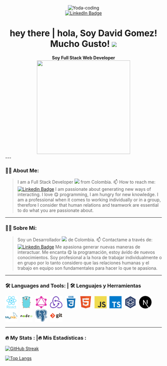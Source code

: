 
<div id="header" align="center">
<img src="https://media.giphy.com/media/vLlpbDafjgHystuJ0a/giphy.gif" alt="Yoda-coding" width="100" />
<div id="badges">
  <a href="https://www.linkedin.com/in/davigetz-developer/">
    <img src="https://img.shields.io/badge/LinkedIn-blue?style=for-the-badge&logo=linkedin&logoColor=white" alt="LinkedIn Badge"/>
  </a>
</div>
<h1>
  hey there | hola, Soy David Gomez! Mucho Gusto!
  <img src="https://media.giphy.com/media/hvRJCLFzcasrR4ia7z/giphy.gif" width="30px"/>
</h1>
 <strong>Soy Full Stack Web Developer</strong><br>
<div align="center">
  <img src="https://media.giphy.com/media/dWesBcTLavkZuG35MI/giphy.gif" width="300" height="300"/>
</div>
</div>
---

### :man_technologist: About Me:
> I am a Full Stack Developer <img src="https://media.giphy.com/media/WUlplcMpOCEmTGBtBW/giphy.gif" width="30"> from Colombia.
:mailbox: How to reach me: [![Linkedin Badge](https://img.shields.io/badge/-david-blue?style=flat&logo=Linkedin&logoColor=white)]([your-linkedin-url](https://www.linkedin.com/in/davigetz-developer/))
I am passionate about generating new ways of interacting. I love 😋 programming, I am hungry for new knowledge. I am a professional when it comes to working individually or in a group, therefore I consider that human relations and teamwork are essential to do what you are passionate about.
---
### :man_technologist: Sobre Mí:
> Soy un Desarrollador <img src="https://media.giphy.com/media/WUlplcMpOCEmTGBtBW/giphy.gif" width="30"> de Colombia.
:mailbox: Contactame a través de: [![Linkedin Badge](https://img.shields.io/badge/-david-blue?style=flat&logo=Linkedin&logoColor=white)]([your-linkedin-url](https://www.linkedin.com/in/davigetz-developer/))
 Me apasiona generar nuevas maneras de interactuar. Me encanta 😋 la programación, estoy ávido de nuevos conocimientos. Soy profesional a la hora de trabajar individualmente o en grupo por lo tanto considero que las relaciones humanas y el trabajo en equipo son fundamentales para hacer lo que te apasiona.
---

### :hammer_and_wrench: Languages and Tools: | :hammer_and_wrench: Lenguajes y Herramientas
<div>
  <img src="https://github.com/devicons/devicon/blob/master/icons/react/react-original-wordmark.svg" title="React" alt="React" width="40" height="40"/>&nbsp;
  <img src="https://github.com/devicons/devicon/blob/master/icons/go/go-original.svg" title="Spring" alt="Spring" width="40" height="40"/>&nbsp;
  <img src="https://github.com/devicons/devicon/blob/master/icons/graphql/graphql-plain.svg" title="Graphql" alt="Material UI" width="40" height="40"/>&nbsp;
  <img src="https://github.com/devicons/devicon/blob/master/icons/redux/redux-original.svg" title="Redux" alt="Redux " width="40" height="40"/>&nbsp;
  <img src="https://github.com/devicons/devicon/blob/master/icons/css3/css3-plain-wordmark.svg"  title="CSS3" alt="CSS" width="40" height="40"/>&nbsp;
  <img src="https://github.com/devicons/devicon/blob/master/icons/html5/html5-original.svg" title="HTML5" alt="HTML" width="40" height="40"/>&nbsp;
  <img src="https://github.com/devicons/devicon/blob/master/icons/javascript/javascript-original.svg" title="JavaScript" alt="JavaScript" width="40" height="40"/>&nbsp;
  <img src="https://github.com/devicons/devicon/blob/master/icons/typescript/typescript-original.svg" title="TypeScript" alt="TypeScript" width="40" height="40"/>&nbsp;
  <img src="https://github.com/devicons/devicon/blob/master/icons/sequelize/sequelize-plain.svg" title="Sequelize" alt="Sequelize" width="40" height="40"/>&nbsp;
  <img src="https://github.com/devicons/devicon/blob/master/icons/nextjs/nextjs-original.svg" title="NextJS"  alt="NextJS" width="40" height="40"/>&nbsp;
  <img src="https://github.com/devicons/devicon/blob/master/icons/mysql/mysql-original-wordmark.svg" title="MySQL"  alt="MySQL" width="40" height="40"/>&nbsp;
  <img src="https://github.com/devicons/devicon/blob/master/icons/nodejs/nodejs-original-wordmark.svg" title="NodeJS" alt="NodeJS" width="40" height="40"/>&nbsp;
  <img src="https://github.com/devicons/devicon/blob/master/icons/postgresql/postgresql-plain.svg" title="Postgres" alt="Postgres" width="40" height="40"/>&nbsp;
  <img src="https://github.com/devicons/devicon/blob/master/icons/git/git-original-wordmark.svg" title="Git" **alt="Git" width="40" height="40"/>
</div>

---

### :fire: My Stats : |:fire: Mis Estadísticas :
[![GitHub Streak](http://github-readme-streak-stats.herokuapp.com?user=Davigetz&theme=dark&background=000000)](https://git.io/streak-stats)

[![Top Langs](https://github-readme-stats.vercel.app/api/top-langs/?username=Davigetz&layout=compact&theme=vision-friendly-dark)](https://github.com/anuraghazra/github-readme-stats)
